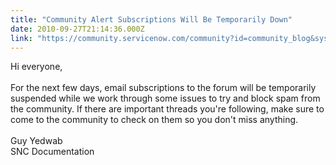 ```yaml
---
title: "Community Alert Subscriptions Will Be Temporarily Down"
date: 2010-09-27T21:14:36.000Z
link: "https://community.servicenow.com/community?id=community_blog&sys_id=ca3eae6ddbd0dbc01dcaf3231f961955"
---
```

<p>Hi everyone,<br /><br />For the next few days, email subscriptions to the forum will be temporarily suspended while we work through some issues to try and block spam from the community. If there are important threads you're following, make sure to come to the community to check on them so you don't miss anything.<br /><br />Guy Yedwab<br />SNC Documentation</p>
